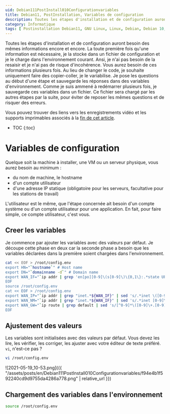 ```yaml
---
uid: Debian111PostInstall010Configurationvariables
title: Debian11, PostInstallation, Variables de configuration
description: Toutes les étapes d'installation et de configuration auront besoin d'informations encore et encore. La première fois que des informations sont nécessaires, je les enregistre dans un fichier de configuration et je le charge dans l'environnement courant. Ainsi, je n'ai pas besoin de les saisir une fois de plus et je ne risque pas d'incohérence.
category: Informatique
tags: [ Postinstallation Debian11, GNU Linux, Linux, Debian, Debian 10, Debian 11, Buster, Bullseye, Serveur, Installation, Variables de configuration, Configuration ]
---
```


Toutes les étapes d'installation et de configuration auront besoin des mêmes informations encore et encore. La toute première fois
qu'une information est nécessaire, je la stocke dans un fichier de configuration et je le charge dans l'environnement courant.
Ansi, je n'ai pas besoin de la resaisir et je n'ai pas de risque d'incohérence. Vous aurez besoin de ces informations plusieurs
fois. Au lieu de changer le code, je souhaite uniquement faire des copier-coller, je le variabilise. Je pose les questions au
début d'une étape et sauvegarde les réponses dans des variables d'environnement. Comme je suis ammené à redémarrer plusieurs fois,
je sauvegarde ces variables dans un fichier. Ce fichier sera chargé par les autres étapes par la suite, pour éviter de reposer les
mêmes questions et de risquer des erreurs.

Vous pouvez trouver des liens vers les enregistrements vidéo et les supports imprimables associés à la
[fin de cet article](#supports-et-liens).

* TOC
{:toc}

# Variables de configuration

Quelque soit la machine à installer, une VM ou un serveur physique, vous aurez besoin au minimum :
- du nom de machine, le hostname
- d'un compte utilisateur
- d'une adresse IP statique (obligatoire pour les serveurs, facultative pour les stations de travail)

L'utilisateur est le même, que l'étape concernée ait besoin d'un compte système ou d'un compte utilisateur pour une application.
En fait, pour faire simple, ce compte utilisateur, c'est vous.

## Creer les variables

Je commence par ajouter les variables avec des valeurs par défaut. Je découpe cette phase en deux car la seconde phase a besoin
que les variables déclarées dans la première soient chargées dans l'environnement.
```bash
cat << EOF > /root/config.env
export HN="`hostname`" # Host name
export DN="`domainname -d`" # Domain name
export WAN_IF="`ip addr | grep 'en[po][0-9]\(s[0-9]\)\{0,1\}:.*state UP' | cut -d: -f2 | sed 's/ //' | head -n 1`" # External public network interface
EOF
source /root/config.env
cat << EOF > /root/config.env
export WAN_IP="`ip addr | grep "inet.*${WAN_IF}" | sed 's/.*inet \([0-9]\+.[0-9]\+.[0-9]\+.[0-9]\+\)\/[0-9]\+.*/\1/' | head -n 1`" # External public IP address
export WAN_NM="`ip addr | grep "inet.*${WAN_IF}" | sed 's/.*inet [0-9]\+.[0-9]\+.[0-9]\+.[0-9]\+\/\([0-9]\+\).*/\1/' | head -n 1`" # External public netmask
export WAN_GW="`ip route | grep default | sed 's/[^0-9]*\([0-9]\+.[0-9]\+.[0-9]\+.[0-9]\+\).*/\1/'`" # External public gateway/router
EOF
```

## Ajustement des valeurs

Les variables sont initialisées avec des valeurs par défaut. Vous devez les lire, les vérifier, les corriger, les ajuster avec
votre éditeur de texte préféré. `vi`, n'est-ce pas ?
```bash
vi /root/config.env
```

![2021-05-19_10-53.png]({{ "/assets/posts/en/Debian111PostInstall010Configurationvariables/f94e4b1f592240cd9d9755da4286a778.png" | relative_url }})


## Chargement des variables dans l'environnement

```bash
source /root/config.env
```


